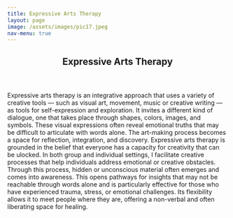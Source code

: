 ```yaml
---
title: Expressive Arts Therapy
layout: page
image: /assets/images/pic17.jpeg
nav-menu: true
---
```


<!-- Main -->
<div id="main" class="alt">

<!-- One -->
<section id="one">
	<div class="inner">
		<header class="major">
			<h1>Expressive Arts Therapy</h1>
		</header>

<!-- Content -->
<p>Expressive arts therapy is an integrative approach that uses a variety of creative tools — such as visual art, movement, music or creative writing — as tools for self-expression and exploration. It invites a different kind of dialogue, one that takes place through shapes, colors, images, and symbols. These visual expressions often reveal emotional truths that may be difficult to articulate with words alone. The art-making process becomes a space for reflection, integration, and discovery. 
Expressive arts therapy is grounded in the belief that everyone has a capacity for creativity that can be ulocked. In both group and individual settings, I facilitate creative processes that help individuals address emotional or creative obstacles. Through this process, hidden or unconscious material often emerges and comes into awareness. This opens pathways for insights that may not be reachable through words alone and is particularly effective for those who have experienced trauma, stress, or emotional challenges. Its flexibility allows it to meet people where they are, offering a non-verbal and often liberating space for healing.</p>

